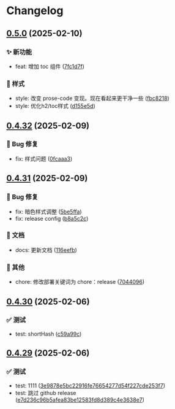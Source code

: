 # Changelog

## [0.5.0](https://gitea.zzao.club/zzaoclub/blogz/compare/v0.4.32...v0.5.0) (2025-02-10)


### ✨ 新功能

* feat: 增加 toc 组件 ([7fc1d7f](https://github.com/aatrooox/blog.zzao.club/commit/7fc1d7f35a3f8165b73ecfc7df9a3216bc391293))

### 💄 样式

* style: 改变 prose-code 变现。现在看起来更干净一些 ([fbc8218](https://github.com/aatrooox/blog.zzao.club/commit/fbc8218349f57df2025704a4b1f1b3b72280035a))
* style: 优化h2/toc样式 ([d155e5d](https://github.com/aatrooox/blog.zzao.club/commit/d155e5dab75d0a5ed65fa7ef34e997931df9f8ba))

## [0.4.32](https://43.156.136.151/zzaoclub/blogz/compare/v0.4.31...v0.4.32) (2025-02-09)


### 🐛 Bug 修复

* fix: 样式问题 ([0fcaaa3](https://github.com/aatrooox/blog.zzao.club/commit/0fcaaa327099ec5b67d066ffe8b782ede883895a))

## [0.4.31](https://43.156.136.151/zzaoclub/blogz/compare/v0.4.30...v0.4.31) (2025-02-09)


### 🐛 Bug 修复

* fix: 暗色样式调整 ([5be5ffa](https://github.com/aatrooox/blog.zzao.club/commit/5be5ffa217af5f9c34e36ad8c4a5fba891282c52))
* fix: release config ([b8a5c2c](https://github.com/aatrooox/blog.zzao.club/commit/b8a5c2c4b5db84a82bb88fc7c2503ee9150e7bad))

### 📝 文档

* docs: 更新文档 ([116eefb](https://github.com/aatrooox/blog.zzao.club/commit/116eefb340e87c06543b5e59527a379b52d1e9b4))

### 🔨 其他

* chore: 修改部署关键词为 chore：release ([7044096](https://github.com/aatrooox/blog.zzao.club/commit/70440961f6dbf437d1ea74f0f12edb211ef52afa))

## [0.4.30](///compare/v0.4.29...v0.4.30) (2025-02-06)


### ✅ 测试

* test: shortHash ([c59a99c](https://github.com/aatrooox/blog.zzao.club/commit/c59a99ca1f3dcfbee3b2e8d0b382e8be681f9849))

## [0.4.29](///compare/v0.4.28...v0.4.29) (2025-02-06)


### ✅ 测试

* test: 1111 ([3e9878e5bc22916fe76654277d54f227cde253f7](https://github.com/aatrooox/blog.zzao.club/commit/3e9878e5bc22916fe76654277d54f227cde253f7))
* test: 跳过 github release ([e7d236c96b5afea83be12583fd8d389c4e3638e7](https://github.com/aatrooox/blog.zzao.club/commit/e7d236c96b5afea83be12583fd8d389c4e3638e7))
